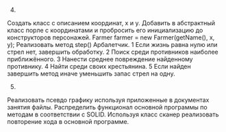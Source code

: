 4)
Создать класс с описанием координат, x и y. Добавить в абстрактный класс порле с координатами и пробросить его инициализацию до конструкторов персонажей. Farmer farmer = new Farmer(getName(), x, y); Реализовать метод step() Арбалетчик. 1 Если жизнь равна нулю или стрел нет, завершить обработку. 2 Поиск среди противников наиболее приближённого. 3 Нанести среднее повреждение найденному противнику. 4 Найти среди своих крестьянина. 5 Если найден завершить метод иначе уменьшить запас стрел на одну.

5)
Реализовать псевдо графику используя приложенные в документах занятия файлы. Распределить функционал основной программы по методам в соответствии с SOLID. Используя класс сканер реализовать повторение хода в основной программе.
